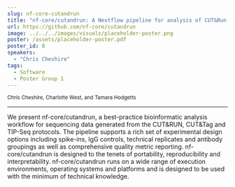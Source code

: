```yaml
---
slug: nf-core-cutandrun
title: "nf-core/cutandrun: A Nextflow pipeline for analysis of CUT&Run, CUT&TAG and TIP-Seq datasets"
url: https://github.com/nf-core/cutandrun
image: ../../../images/visuals/placeholder-poster.png
poster: /assets/placeholder-poster.pdf
poster_id: 8
speakers:
  - "Chris Cheshire"
tags:
  - Software
  - Poster Group 1
---
```


<div className="mb-8">
  <small className="typo-small">
    Chris Cheshire, Charlotte West, and Tamara Hodgetts
  </small>
</div>

<hr className="border-t border-gray-50 mb-4 opacity-20" />

We present nf-core/cutandrun, a best-practice bioinformatic analysis workflow for sequencing data generated from the CUT&RUN, CUT&Tag and TIP-Seq protocols. The pipeline supports a rich set of experimental design options including spike-ins, IgG controls, technical replicates and antibody groupings as well as comprehensive quality metric reporting. nf-core/cutandrun is designed to the tenets of portability, reproducibility and interpretability. nf-core/cutandrun runs on a wide range of execution environments, operating systems and platforms and is designed to be used with the minimum of technical knowledge.